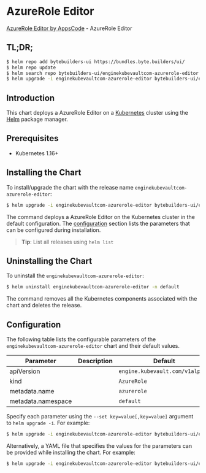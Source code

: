 # AzureRole Editor

[AzureRole Editor by AppsCode](https://byte.builders) - AzureRole Editor

## TL;DR;

```bash
$ helm repo add bytebuilders-ui https://bundles.byte.builders/ui/
$ helm repo update
$ helm search repo bytebuilders-ui/enginekubevaultcom-azurerole-editor --version=v0.4.17
$ helm upgrade -i enginekubevaultcom-azurerole-editor bytebuilders-ui/enginekubevaultcom-azurerole-editor -n default --create-namespace --version=v0.4.17
```

## Introduction

This chart deploys a AzureRole Editor on a [Kubernetes](http://kubernetes.io) cluster using the [Helm](https://helm.sh) package manager.

## Prerequisites

- Kubernetes 1.16+

## Installing the Chart

To install/upgrade the chart with the release name `enginekubevaultcom-azurerole-editor`:

```bash
$ helm upgrade -i enginekubevaultcom-azurerole-editor bytebuilders-ui/enginekubevaultcom-azurerole-editor -n default --create-namespace --version=v0.4.17
```

The command deploys a AzureRole Editor on the Kubernetes cluster in the default configuration. The [configuration](#configuration) section lists the parameters that can be configured during installation.

> **Tip**: List all releases using `helm list`

## Uninstalling the Chart

To uninstall the `enginekubevaultcom-azurerole-editor`:

```bash
$ helm uninstall enginekubevaultcom-azurerole-editor -n default
```

The command removes all the Kubernetes components associated with the chart and deletes the release.

## Configuration

The following table lists the configurable parameters of the `enginekubevaultcom-azurerole-editor` chart and their default values.

|     Parameter      | Description |                  Default                   |
|--------------------|-------------|--------------------------------------------|
| apiVersion         |             | <code>engine.kubevault.com/v1alpha1</code> |
| kind               |             | <code>AzureRole</code>                     |
| metadata.name      |             | <code>azurerole</code>                     |
| metadata.namespace |             | <code>default</code>                       |


Specify each parameter using the `--set key=value[,key=value]` argument to `helm upgrade -i`. For example:

```bash
$ helm upgrade -i enginekubevaultcom-azurerole-editor bytebuilders-ui/enginekubevaultcom-azurerole-editor -n default --create-namespace --version=v0.4.17 --set apiVersion=engine.kubevault.com/v1alpha1
```

Alternatively, a YAML file that specifies the values for the parameters can be provided while
installing the chart. For example:

```bash
$ helm upgrade -i enginekubevaultcom-azurerole-editor bytebuilders-ui/enginekubevaultcom-azurerole-editor -n default --create-namespace --version=v0.4.17 --values values.yaml
```
